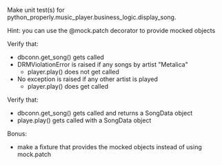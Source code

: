 

Make unit test(s) for python_properly.music_player.business_logic.display_song. 

Hint: you can use the @mock.patch decorator to provide mocked objects

Verify that:
- dbconn.get_song() gets called 
- DRMViolationError is raised if any songs by artist "Metalica"
  - player.play() does not get called
- No exception is raised if any other artist is played
  - player.play() does get called


Verify that:
- dbconn.get_song() gets called and returns a SongData object
- playe.play() gets called with a SongData object


Bonus:
- make a fixture that provides the mocked objects instead of using mock.patch